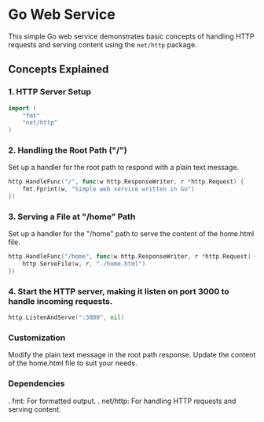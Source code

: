 # Go Web Service

This simple Go web service demonstrates basic concepts of handling HTTP requests and serving content using the `net/http` package.

## Concepts Explained

### 1. HTTP Server Setup

```go
import (
	"fmt"
	"net/http"
)
```

### 2. Handling the Root Path ("/")
Set up a handler for the root path to respond with a plain text message.

```go
http.HandleFunc("/", func(w http.ResponseWriter, r *http.Request) {
    fmt.Fprint(w, "Simple web service written in Go")
})
```

### 3. Serving a File at "/home" Path
Set up a handler for the "/home" path to serve the content of the home.html file.
```go
http.HandleFunc("/home", func(w http.ResponseWriter, r *http.Request) {
    http.ServeFile(w, r, "./home.html")
})
```

### 4. Start the HTTP server, making it listen on port 3000 to handle incoming requests.
```go
http.ListenAndServe(":3000", nil)
```
### Customization
Modify the plain text message in the root path response.
Update the content of the home.html file to suit your needs.

### Dependencies
. fmt: For formatted output.
. net/http: For handling HTTP requests and serving content.